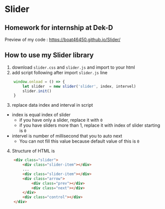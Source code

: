 # Slider
## Homework for internship at Dek-D
Preview of my code : https://boat46450.github.io/Slider/
## How to use my Slider library
1. download ```slider.css``` and ```slider.js``` and import to your html
2. add script following after import ```slider.js``` line
```javascript
    window.onload = () => {
        let slider  = new slider('slider', index, intervel)
        slider.init()
    }
```
3. replace data index and interval in script
* index is equal index of slider
  * if you have only a slider, replace it with ```0```
  * if you have sliders more than 1, replace it with index of slider starting is ```0```
* intervel is number of millisecond that you to auto next
  * You can not fill this value because default value of this is ```0```
4. Structure of HTML is
```html
    <div class="slider">
        <div class="slider-item"></div>
        ...
        <div class="slider-item"></div>
        <div class="arrow">
            <div class="prev"></div>
            <div class="next"></div>
        </div>
        <div class="control"></div>
    </div>
```